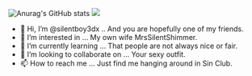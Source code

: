 
![Anurag's GitHub stats](https://github-readme-stats.vercel.app/api?username=silentboy3dx&show_icons=true&theme=transparent)
![](https://komarev.com/ghpvc/?username=silentboy3dx&color=blueviolet)


- 👋 Hi, I’m @silentboy3dx .. And you are hopefully one of my friends.
- 👀 I’m interested in ... My own wife MrsSilentShimmer.
- 🌱 I’m currently learning ... That people are not always nice or fair.
- 💞️ I’m looking to collaborate on ... Your sexy outfit.
- 📫 How to reach me ... Just find me hanging around in Sin Club.

<!---
silentboy3dx/silentboy3dx is a ✨ special ✨ repository because its `README.md` (this file) appears on your GitHub profile.
You can click the Preview link to take a look at your changes.
--->
